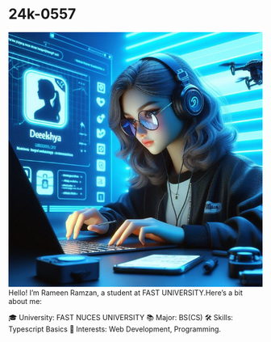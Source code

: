 # 24k-0557
![alt text](img.jpg)<br>
Hello! I’m Rameen Ramzan, a student at FAST UNIVERSITY.Here’s a bit about me:

🎓 University: FAST NUCES UNIVERSITY
📚 Major: BS(CS)
🛠 Skills: Typescript Basics
🌟 Interests: Web Development, Programming.